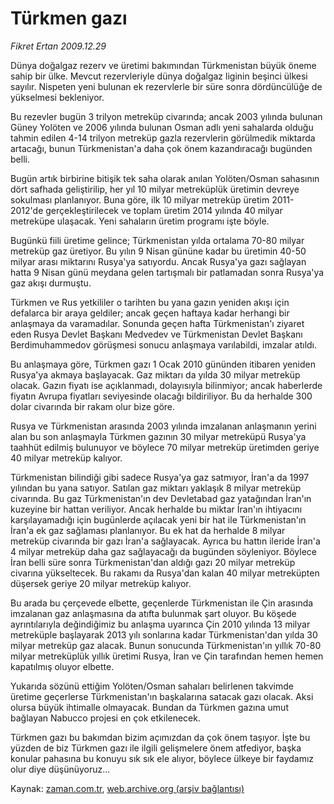 # Türkmen gazı

*Fikret Ertan 2009.12.29*

<tr><td class="metin" colspan="2" style="padding-top: 20px; padding-left: 5px; ">Dünya doğalgaz rezerv ve üretimi bakımından Türkmenistan büyük öneme sahip bir ülke. Mevcut rezervleriyle dünya doğalgaz liginin beşinci ülkesi sayılır. Nispeten yeni bulunan ek rezervlerle bir süre sonra dördüncülüğe de yükselmesi bekleniyor.</td></tr><tr><td class="metin" colspan="2" style="padding-top: 20px; padding-left: 5px; "><p> Bu rezevler bugün 3 trilyon metreküp civarında; ancak 2003 yılında bulunan Güney Yolöten ve 2006 yılında bulunan Osman adlı yeni sahalarda olduğu tahmin edilen 4-14 trilyon metreküp gazla rezervlerin görülmedik miktarda artacağı, bunun Türkmenistan'a daha çok önem kazandıracağı bugünden belli.
<p> Bugün artık birbirine bitişik tek saha olarak anılan Yolöten/Osman sahasının dört safhada geliştirilip, her yıl 10 milyar metreküplük üretimin devreye sokulması planlanıyor. Buna göre, ilk 10 milyar metreküp üretim 2011-2012'de gerçekleştirilecek ve toplam üretim 2014 yılında 40 milyar metreküpe ulaşacak. Yeni sahaların üretim programı işte böyle.
<p> Bugünkü fiili üretime gelince; Türkmenistan yılda ortalama 70-80 milyar metreküp gaz üretiyor. Bu yılın 9 Nisan gününe kadar bu üretimin 40-50 milyar arası miktarını Rusya'ya satıyordu. Ancak Rusya'ya gazı sağlayan hatta 9 Nisan günü meydana gelen tartışmalı bir patlamadan sonra Rusya'ya gaz akışı durmuştu.
<p> Türkmen ve Rus yetkililer o tarihten bu yana gazın yeniden akışı için defalarca bir araya geldiler; ancak geçen haftaya kadar herhangi bir anlaşmaya da varamadılar. Sonunda geçen hafta Türkmenistan'ı ziyaret eden Rusya Devlet Başkanı Medvedev ve Türkmenistan Devlet Başkanı Berdimuhammedov görüşmesi sonucu anlaşmaya varılabildi, imzalar atıldı.
<p> Bu anlaşmaya göre, Türkmen gazı 1 Ocak 2010 gününden itibaren yeniden Rusya'ya akmaya başlayacak. Gaz miktarı da yılda 30 milyar metreküp olacak. Gazın fiyatı ise açıklanmadı, dolayısıyla bilinmiyor; ancak haberlerde fiyatın Avrupa fiyatları seviyesinde olacağı bildiriliyor. Bu da herhalde 300 dolar civarında bir rakam olur bize göre.
<p> Rusya ve Türkmenistan arasında 2003 yılında imzalanan anlaşmanın yerini alan bu son anlaşmayla Türkmen gazının 30 milyar metreküpü Rusya'ya taahhüt edilmiş bulunuyor ve böylece 70 milyar metreküp üretimden geriye 40 milyar metreküp kalıyor.
<p> Türkmenistan bilindiği gibi sadece Rusya'ya gaz satmıyor, İran'a da 1997 yılından bu yana satıyor. Satılan gaz miktarı yaklaşık 8 milyar metreküp civarında. Bu gaz Türkmenistan'ın dev Devletabad gaz yatağından İran'ın kuzeyine bir hattan veriliyor. Ancak herhalde bu miktar İran'ın ihtiyacını karşılayamadığı için bugünlerde açılacak yeni bir hat ile Türkmenistan'ın İran'a ek gaz sağlaması planlanıyor. Bu ek hat da herhalde 8 milyar metreküp civarında bir gazı İran'a sağlayacak. Ayrıca bu hattın ileride İran'a 4 milyar metreküp daha gaz sağlayacağı da bugünden söyleniyor. Böylece İran belli süre sonra Türkmenistan'dan aldığı gazı 20 milyar metreküp civarına yükseltecek. Bu rakamı da Rusya'dan kalan 40 milyar metreküpten düşersek geriye 20 milyar metreküp kalıyor.
<p>Bu arada bu çerçevede elbette, geçenlerde Türkmenistan ile Çin arasında imzalanan gaz anlaşmasına da atıfta bulunmak şart oluyor. Bu köşede ayrıntılarıyla değindiğimiz bu anlaşma uyarınca Çin 2010 yılında 13 milyar metreküple başlayarak 2013 yılı sonlarına kadar Türkmenistan'dan yılda 30 milyar metreküp gaz alacak. Bunun sonucunda Türkmenistan'ın yıllık 70-80 milyar metreküplük yıllık üretimi Rusya, İran ve Çin tarafından hemen hemen kapatılmış oluyor elbette.
<p> Yukarıda sözünü ettiğim Yolöten/Osman sahaları belirlenen takvimde üretime geçerlerse Türkmenistan'ın başkalarına satacak gazı olacak. Aksi olursa büyük ihtimalle olmayacak. Bundan da Türkmen gazına umut bağlayan Nabucco projesi en çok etkilenecek.
<p> Türkmen gazı bu bakımdan bizim açımızdan da çok önem taşıyor. İşte bu yüzden de biz Türkmen gazı ile ilgili gelişmelere önem atfediyor, başka konular pahasına bu konuyu sık sık ele alıyor, böylece ülkeye bir faydamız olur diye düşünüyoruz... <br/></p></p></p></p></p></p></p></p></p></p></td></tr>

Kaynak: [zaman.com.tr](http://zaman.com.tr/yazar.do?yazino=933394), [web.archive.org (arşiv bağlantısı)](http://web.archive.org/web/20100116051201/http://zaman.com.tr:80/yazar.do?yazino=933394)
